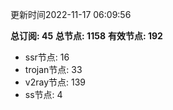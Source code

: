 更新时间2022-11-17 06:09:56

**总订阅: 45**
**总节点: 1158**
**有效节点: 192**
- ssr节点: 16
- trojan节点: 33
- v2ray节点: 139
- ss节点: 4
